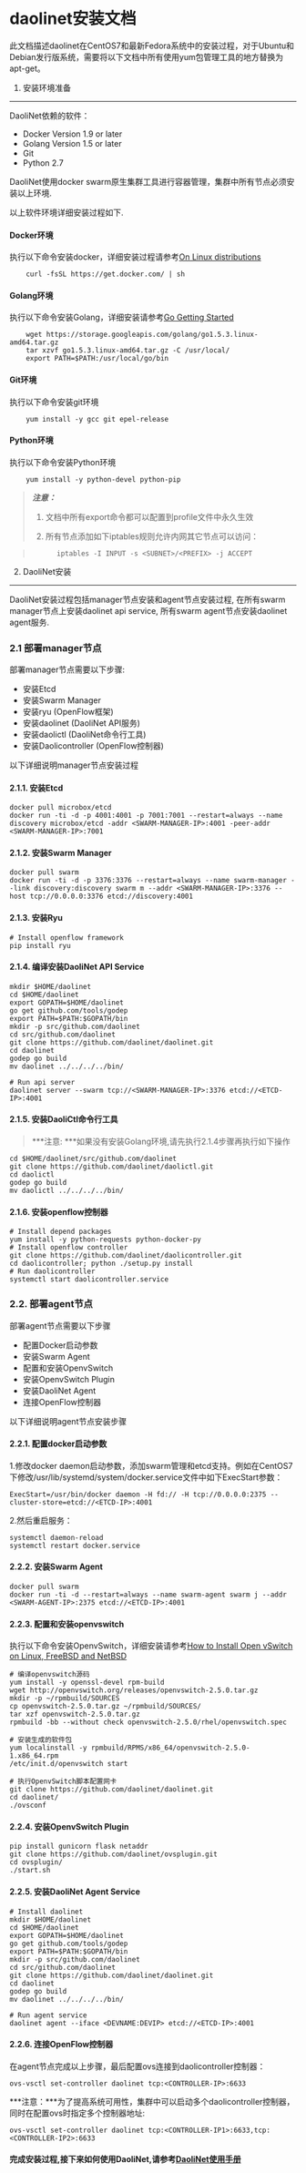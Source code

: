 daolinet安装文档
==========

此文档描述daolinet在CentOS7和最新Fedora系统中的安装过程，对于Ubuntu和Debian发行版系统，需要将以下文档中所有使用yum包管理工具的地方替换为apt-get。

1. 安装环境准备
----------

DaoliNet依赖的软件：

* Docker Version 1.9 or later
* Golang Version 1.5 or later
* Git
* Python 2.7

DaoliNet使用docker swarm原生集群工具进行容器管理，集群中所有节点必须安装以上环境.

以上软件环境详细安装过程如下.

#### Docker环境

执行以下命令安装docker，详细安装过程请参考[On Linux distributions](https://docs.docker.com/engine/installation/linux/)

		curl -fsSL https://get.docker.com/ | sh

#### Golang环境

执行以下命令安装Golang，详细安装请参考[Go Getting Started](https://golang.org/doc/install)

		wget https://storage.googleapis.com/golang/go1.5.3.linux-amd64.tar.gz
		tar xzvf go1.5.3.linux-amd64.tar.gz -C /usr/local/
		export PATH=$PATH:/usr/local/go/bin

#### Git环境

执行以下命令安装git环境

		yum install -y gcc git epel-release

#### Python环境

执行以下命令安装Python环境

		yum install -y python-devel python-pip

> ***注意：***
>
> 1. 文档中所有export命令都可以配置到profile文件中永久生效
>
> 2. 所有节点添加如下iptables规则允许内网其它节点可以访问：

>			iptables -I INPUT -s <SUBNET>/<PREFIX> -j ACCEPT

2. DaoliNet安装
-----------

DaoliNet安装过程包括manager节点安装和agent节点安装过程, 在所有swarm manager节点上安装daolinet api service, 所有swarm agent节点安装daolinet agent服务.

### 2.1 部署manager节点

部署manager节点需要以下步骤:

* 安装Etcd
* 安装Swarm Manager
* 安装ryu (OpenFlow框架)
* 安装daolinet (DaoliNet API服务)
* 安装daolictl (DaoliNet命令行工具)
* 安装Daolicontroller (OpenFlow控制器)

以下详细说明manager节点安装过程

#### 2.1.1. 安装Etcd

	docker pull microbox/etcd
    docker run -ti -d -p 4001:4001 -p 7001:7001 --restart=always --name discovery microbox/etcd -addr <SWARM-MANAGER-IP>:4001 -peer-addr <SWARM-MANAGER-IP>:7001

#### 2.1.2. 安装Swarm Manager

	docker pull swarm
	docker run -ti -d -p 3376:3376 --restart=always --name swarm-manager --link discovery:discovery swarm m --addr <SWARM-MANAGER-IP>:3376 --host tcp://0.0.0.0:3376 etcd://discovery:4001

#### 2.1.3. 安装Ryu

	# Install openflow framework
	pip install ryu

#### 2.1.4. 编译安装DaoliNet API Service

	mkdir $HOME/daolinet
	cd $HOME/daolinet
	export GOPATH=$HOME/daolinet
	go get github.com/tools/godep
	export PATH=$PATH:$GOPATH/bin
	mkdir -p src/github.com/daolinet
	cd src/github.com/daolinet
	git clone https://github.com/daolinet/daolinet.git
	cd daolinet
	godep go build
	mv daolinet ../../../../bin/

	# Run api server
	daolinet server --swarm tcp://<SWARM-MANAGER-IP>:3376 etcd://<ETCD-IP>:4001

#### 2.1.5. 安装DaoliCtl命令行工具

> ***注意: ***如果没有安装Golang环境,请先执行2.1.4步骤再执行如下操作

	cd $HOME/daolinet/src/github.com/daolinet
	git clone https://github.com/daolinet/daolictl.git
	cd daolictl
	godep go build
	mv daolictl ../../../../bin/

#### 2.1.6. 安装openflow控制器

	# Install depend packages
	yum install -y python-requests python-docker-py
	# Install openflow controller
	git clone https://github.com/daolinet/daolicontroller.git
	cd daolicontroller; python ./setup.py install
	# Run daolicontroller
	systemctl start daolicontroller.service

### 2.2. 部署agent节点

部署agent节点需要以下步骤

* 配置Docker启动参数
* 安装Swarm Agent
* 配置和安装OpenvSwitch
* 安装OpenvSwitch Plugin
* 安装DaoliNet Agent
* 连接OpenFlow控制器

以下详细说明agent节点安装步骤

#### 2.2.1. 配置docker启动参数

1.修改docker daemon启动参数，添加swarm管理和etcd支持。例如在CentOS7下修改/usr/lib/systemd/system/docker.service文件中如下ExecStart参数：

	ExecStart=/usr/bin/docker daemon -H fd:// -H tcp://0.0.0.0:2375 --cluster-store=etcd://<ETCD-IP>:4001

2.然后重启服务：

	systemctl daemon-reload
	systemctl restart docker.service

#### 2.2.2. 安装Swarm Agent

	docker pull swarm
	docker run -ti -d --restart=always --name swarm-agent swarm j --addr <SWARM-AGENT-IP>:2375 etcd://<ETCD-IP>:4001

#### 2.2.3. 配置和安装openvswitch

执行以下命令安装OpenvSwitch，详细安装请参考[How to Install Open vSwitch on Linux, FreeBSD and NetBSD](https://github.com/openvswitch/ovs/blob/master/INSTALL.md)

	# 编译openvswitch源码
	yum install -y openssl-devel rpm-build
	wget http://openvswitch.org/releases/openvswitch-2.5.0.tar.gz
	mkdir -p ~/rpmbuild/SOURCES
	cp openvswitch-2.5.0.tar.gz ~/rpmbuild/SOURCES/
	tar xzf openvswitch-2.5.0.tar.gz
	rpmbuild -bb --without check openvswitch-2.5.0/rhel/openvswitch.spec

	# 安装生成的软件包
	yum localinstall -y rpmbuild/RPMS/x86_64/openvswitch-2.5.0-1.x86_64.rpm
	/etc/init.d/openvswitch start

    # 执行OpenvSwitch脚本配置网卡
    git clone https://github.com/daolinet/daolinet.git
    cd daolinet/
    ./ovsconf

#### 2.2.4. 安装OpenvSwitch Plugin

	pip install gunicorn flask netaddr
	git clone https://github.com/daolinet/ovsplugin.git
	cd ovsplugin/
	./start.sh

#### 2.2.5. 安装DaoliNet Agent Service

    # Install daolinet
    mkdir $HOME/daolinet
    cd $HOME/daolinet
    export GOPATH=$HOME/daolinet
    go get github.com/tools/godep
    export PATH=$PATH:$GOPATH/bin
    mkdir -p src/github.com/daolinet
    cd src/github.com/daolinet
    git clone https://github.com/daolinet/daolinet.git
    cd daolinet
    godep go build
    mv daolinet ../../../../bin/
    
    # Run agent service
	daolinet agent --iface <DEVNAME:DEVIP> etcd://<ETCD-IP>:4001

#### 2.2.6. 连接OpenFlow控制器

在agent节点完成以上步骤，最后配置ovs连接到daolicontroller控制器：

	ovs-vsctl set-controller daolinet tcp:<CONTROLLER-IP>:6633

***注意：***为了提高系统可用性，集群中可以启动多个daolicontroller控制器，同时在配置ovs时指定多个控制器地址:

	ovs-vsctl set-controller daolinet tcp:<CONTROLLER-IP1>:6633,tcp:<CONTROLLER-IP2>:6633

#### 完成安装过程,接下来如何使用DaoliNet,请参考[DaoliNet使用手册](中文用户手册.md)
